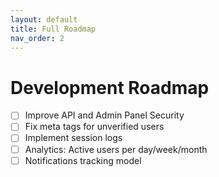 ```yaml
---
layout: default
title: Full Roadmap
nav_order: 2
---
```


# Development Roadmap

- [ ] Improve API and Admin Panel Security
- [ ] Fix meta tags for unverified users
- [ ] Implement session logs
- [ ] Analytics: Active users per day/week/month
- [ ] Notifications tracking model

